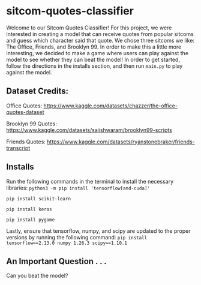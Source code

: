 # sitcom-quotes-classifier

Welcome to our Sitcom Quotes Classifier! For this project, we were interested in creating a model that can receive
quotes from popular sitcoms and guess which character said that quote. We chose three sitcoms we like: The Office,
Friends, and Brooklyn 99. In order to make this a little more interesting, we decided to make a game where users
can play against the model to see whether they can beat the model! In order to get started, follow the directions
in the installs section, and then run `main.py` to play against the model.

## Dataset Credits:
Office Quotes: https://www.kaggle.com/datasets/chazzer/the-office-quotes-dataset 

Brooklyn 99 Quotes: https://www.kaggle.com/datasets/saiishwaram/brooklyn99-scripts

Friends Quotes: https://www.kaggle.com/datasets/ryanstonebraker/friends-transcript

## Installs
Run the following commands in the terminal to install the necessary libraries:
`python3 -m pip install 'tensorflow[and-cuda]'`

`pip install scikit-learn`

`pip install keras`

`pip install pygame`

Lastly, ensure that tensorflow, numpy, and scipy are updated to the proper versions by running the following command:
`pip install tensorflow==2.13.0 numpy 1.26.3 scipy==1.10.1`

## An Important Question . . . 
Can you beat the model?

